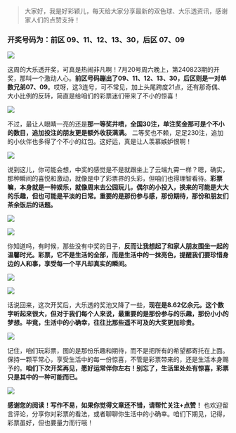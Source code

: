 > 大家好，我是好彩颖儿，每天给大家分享最新的双色球、大乐透资讯，感谢家人们的点赞支持！


### 开奖号码为：前区 09、11、12、13、30，后区 07、09


![](https://cdn.jsdelivr.net/gh/wangwenjie1314/PicCDN/2024-7-21/1721530201038-image.png)


这周的大乐透开奖，可真是热闹非凡啊！7月20号周六晚上，第240823期的开奖，那叫一个激动人心。**前区号码蹦出了09、11、12、13、30，后区则是一对单数兄弟07、09**。哎呀，这3连号，可不常见，加上头尾跨度21点，还有那奇偶、大小比例的反转，简直是给咱们的彩票迷们带来了不小的惊喜！


![](https://cdn.jsdelivr.net/gh/wangwenjie1314/PicCDN/2024-7-21/1721530290486-image.png)


不过，最让人眼睛一亮的还是**那一等奖井喷，全国30注，单注奖金那可是个不小的数目，追加投注的朋友更是额外收获满满。** 二等奖也不赖，足足230注，追加的小伙伴也多得了个不小的红包。这好运，真是让人羡慕嫉妒恨啊！


![](https://cdn.jsdelivr.net/gh/wangwenjie1314/PicCDN/2024-7-21/1721530218957-image.png)


说到这儿，你可能会想，中奖的感觉是不是就跟坐上了云端九霄一样？嗯，确实，那种瞬间的喜悦和激动，就像是中了彩票界的头彩，但咱们也得理智看待。**彩票嘛，本身就是一种娱乐，就像周末去公园玩儿，偶尔的小投入，换来的可能是大大的乐趣，但也可能是平淡的日常。重要的是那份参与感，那份期待，那份和朋友们茶余饭后的话题。**


![](https://cdn.jsdelivr.net/gh/wangwenjie1314/PicCDN/2024-7-21/1721530353645-image.png)


![](https://cdn.jsdelivr.net/gh/wangwenjie1314/PicCDN/2024-7-21/1721530418203-image.png)



你知道吗，有时候，那些没有中奖的日子，**反而让我想起了和家人朋友围坐一起的温馨时光。彩票，它不是生活的全部，而是生活中的一抹亮色，提醒我们要珍惜身边的人和事，享受每一个平凡却真实的瞬间。**


![](https://cdn.jsdelivr.net/gh/wangwenjie1314/PicCDN/2024-7-21/1721530373217-image.png)

![](https://cdn.jsdelivr.net/gh/wangwenjie1314/PicCDN/2024-7-21/1721530389133-image.png)



话说回来，这次开奖后，大乐透的奖池又降了一些，**现在是8.62亿余元。这个数字听起来很大，但对于我们每个人来说，最重要的是那份参与的乐趣，那份小小的梦想。毕竟，生活中的小确幸，往往比那些遥不可及的大奖更加珍贵。**


![](https://cdn.jsdelivr.net/gh/wangwenjie1314/PicCDN/2024-7-21/1721530335452-image.png)


记住，咱们玩彩票，图的是那份乐趣和期待，而不是把所有的希望都寄托在上面。保持一颗平常心，享受生活中的每一份惊喜，不管是彩票带来的，还是生活本身赐予的。**咱们下次开奖再见，愿好运常伴你左右！别忘了，生活里处处有惊喜，彩票只是其中的一种可能而已。**


![](https://cdn.jsdelivr.net/gh/wangwenjie1314/PicCDN/2024-7-21/1721530468639-image.png)


**感谢您的阅读！写作不易，如果你觉得文章还不错，请帮忙关注+点赞！** 也欢迎留言评论，分享你对彩票的看法，或者聊聊你生活中的小确幸。咱们下期见，记得，彩票虽好，但也要量力而行哦！

